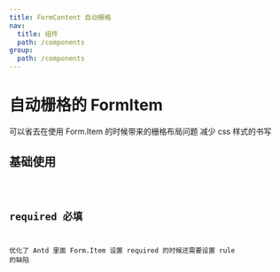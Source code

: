 ```yaml
---
title: FormContent 自动栅格
nav:
  title: 组件
  path: /components
group:
  path: /components
---
```


# 自动栅格的 FormItem

可以省去在使用 Form.Item 的时候带来的栅格布局问题
减少 css 样式的书写

## 基础使用

<code src="./demos/index.tsx" />

## required 必填

优化了 Antd 里面 Form.Item 设置 required 的时候还需要设置 rule 的缺陷

<code src="./demos/required.tsx" />

<API></API>
